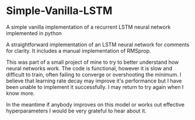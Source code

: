 # Simple-Vanilla-LSTM
A simple vanilla implementation of a recurrent LSTM neural network implemented in python

A straightforward implementation of an LSTM neural network for comments for clarity. It includes a manual implementation of RMSprop.

This was part of a small project of mine to try to better understand how neural networks work. The code is functional, however it is slow and difficult to train, often failing to converge or overshooting the minimum. I believe that learning rate decay may improve it's performance but I have been unable to implement it successfully. I may return to try again when I know more.

In the meantime if anybody improves on this model or works out effective hyperparameters I would be very grateful to hear about it.
